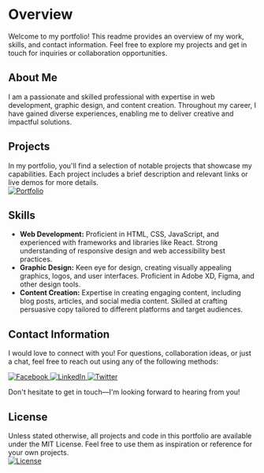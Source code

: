 # Overview

Welcome to my portfolio! This readme provides an overview of my work, skills, and contact information. Feel free to explore my projects and get in touch for inquiries or collaboration opportunities.

## About Me
I am a passionate and skilled professional with expertise in web development, graphic design, and content creation. Throughout my career, I have gained diverse experiences, enabling me to deliver creative and impactful solutions.

## Projects
<p>
In my portfolio, you'll find a selection of notable projects that showcase my capabilities. Each project includes a brief description and relevant links or live demos for more details.
<br>
<a href="https://github.com/CletsyMedia/Prof-Portfolio">
  <img alt="Portfolio" src="https://img.shields.io/github/license/CletsyMedia/Prof-Portfolio?style=for-the-badge&logo=github">
</a>
</p>

## Skills
- **Web Development:** Proficient in HTML, CSS, JavaScript, and experienced with frameworks and libraries like React. Strong understanding of responsive design and web accessibility best practices.
- **Graphic Design:** Keen eye for design, creating visually appealing graphics, logos, and user interfaces. Proficient in Adobe XD, Figma, and other design tools.
- **Content Creation:** Expertise in creating engaging content, including blog posts, articles, and social media content. Skilled at crafting persuasive copy tailored to different platforms and target audiences.

## Contact Information
I would love to connect with you! For questions, collaboration ideas, or just a chat, feel free to reach out using any of the following methods:

<p align="left">
<!-- Facebook Badge -->
<a href="https://www.facebook.com/profile.php?id=100076488801469&mibextid=ZbWKwL">
  <img alt="Facebook" src="https://img.shields.io/badge/Facebook-%231877F2.svg?&style=for-the-badge&logo=facebook&logoColor=white" />
</a>

<!-- LinkedIn Badge -->
<a href="https://www.linkedin.com/in/cletussamuel">
  <img alt="LinkedIn" src="https://img.shields.io/badge/LinkedIn-%230077B5.svg?&style=for-the-badge&logo=linkedin&logoColor=white" />
</a>

<!-- Twitter Badge -->
<a href="https://twitter.com/cletsymedia">
  <img alt="Twitter" src="https://img.shields.io/badge/Twitter-%231DA1F2.svg?&style=for-the-badge&logo=twitter&logoColor=white" />
</a>
</p>

Don't hesitate to get in touch—I'm looking forward to hearing from you!

## License
<p>
Unless stated otherwise, all projects and code in this portfolio are available under the MIT License. Feel free to use them as inspiration or reference for your own projects.
<br>
<a href="https://github.com/CletsyMedia/Prof-Portfolio/blob/main/LICENSE">
  <img alt="License" src="https://img.shields.io/github/license/CletsyMedia/Prof-Portfolio?style=for-the-badge&logo=github">
</a>
</p>
